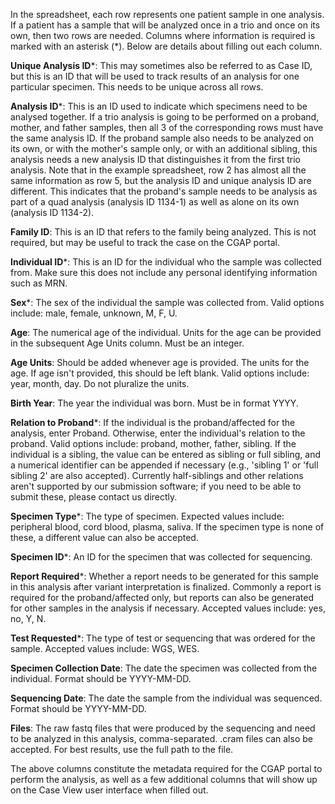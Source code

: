 In the spreadsheet, each row represents one patient sample 
in one analysis. If a patient has a sample that will be 
analyzed once in a trio and once on its own, then two rows 
are needed. Columns where information is required is marked 
with an asterisk (\*). Below are details about filling out 
each column. 

**Unique Analysis ID**\*: This may sometimes also be referred to 
as Case ID, but this is an ID that will be used to track 
results of an analysis for one particular specimen. This 
needs to be unique across all rows.

**Analysis ID**\*: This is an ID used to indicate which specimens
 need to be analysed together. If a trio analysis is going 
to be performed on a proband, mother, and father samples, 
then all 3 of the corresponding rows must have the same 
analysis ID. If the proband sample also needs to be analyzed
 on its own, or with the mother's sample only, or with an 
additional sibling, this analysis needs a new analysis ID 
that distinguishes it from the first trio analysis. Note 
that in the example spreadsheet, row 2 has almost all the 
same information as row 5, but the analysis ID and unique 
analysis ID are different. This indicates that the proband's
 sample needs to be analysis as part of a quad analysis 
(analysis ID 1134-1) as well as alone on its own (analysis 
ID 1134-2).

**Family ID**: This is an ID that refers to the family being 
analyzed. This is not required, but may be useful to track 
the case on the CGAP portal. 

**Individual ID**\*: This is an ID for the individual who the 
sample was collected from. Make sure this does not include 
any personal identifying information such as MRN.

**Sex**\*: The sex of the individual the sample was collected 
from. Valid options include: male, female, unknown, M, F, U.

**Age**: The numerical age of the individual. Units for the age 
can be provided in the subsequent Age Units column. Must be 
an integer.

**Age Units**: Should be added whenever age is provided. The units for the age. If age isn't provided, 
this should be left blank. Valid options include: year, 
month, day. Do not pluralize the units.

**Birth Year**: The year the individual was born. Must be in 
format YYYY.

**Relation to Proband**\*: If the individual is the 
proband/affected for the analysis, enter Proband. Otherwise,
 enter the individual's relation to the proband. Valid 
options include: proband, mother, father, sibling. If the 
individual is a sibling, the value can be entered as sibling
 or full sibling, and a numerical identifier can be appended
 if necessary (e.g., 'sibling 1' or 'full sibling 2' are 
also accepted). Currently half-siblings and other relations
 aren't supported by our submission software; if you need to
 be able to submit these, please contact us directly.

**Specimen Type**\*: The type of specimen. Expected values 
include: peripheral blood, cord blood, plasma, saliva. If 
the specimen type is none of these, a different value can 
also be accepted.

**Specimen ID**\*: An ID for the specimen that was collected for
 sequencing.

**Report Required**\*: Whether a report needs to be generated for
 this sample in this analysis after variant interpretation 
is finalized. Commonly a report is required for the 
proband/affected only, but reports can also be generated for
 other samples in the analysis if necessary. Accepted values
 include: yes, no, Y, N.

**Test Requested**\*: The type of test or sequencing that was 
ordered for the sample. Accepted values include: WGS, WES.

**Specimen Collection Date**: The date the specimen was 
collected from the individual. Format should be YYYY-MM-DD.

**Sequencing Date**: The date the sample from the individual was
 sequenced. Format should be YYYY-MM-DD.

**Files**: The raw fastq files that were produced by the 
sequencing and need to be analyzed in this analysis, 
comma-separated. .cram files can also be accepted. For best 
results, use the full path to the file. 

The above columns constitute the metadata required for the 
CGAP portal to perform the analysis, as well as a few 
additional columns that will show up on the Case View user 
interface when filled out.

